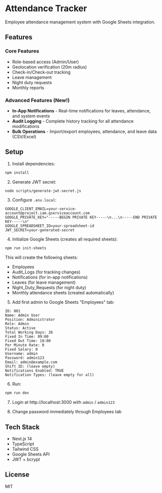 # Attendance Tracker

Employee attendance management system with Google Sheets integration.

## Features

### Core Features
- Role-based access (Admin/User)
- Geolocation verification (20m radius)
- Check-in/Check-out tracking
- Leave management
- Night duty requests
- Monthly reports

### Advanced Features (New!)
- **In-App Notifications** - Real-time notifications for leaves, attendance, and system events
- **Audit Logging** - Complete history tracking for all attendance modifications
- **Bulk Operations** - Import/export employees, attendance, and leave data (CSV/Excel)

## Setup

1. Install dependencies:
```bash
npm install
```

2. Generate JWT secret:
```bash
node scripts/generate-jwt-secret.js
```

3. Configure `.env.local`:
```env
GOOGLE_CLIENT_EMAIL=your-service-account@project.iam.gserviceaccount.com
GOOGLE_PRIVATE_KEY="-----BEGIN PRIVATE KEY-----\n...\n-----END PRIVATE KEY-----\n"
GOOGLE_SPREADSHEET_ID=your-spreadsheet-id
JWT_SECRET=your-generated-secret
```

4. Initialize Google Sheets (creates all required sheets):
```bash
npm run init-sheets
```

This will create the following sheets:
- Employees
- Audit_Logs (for tracking changes)
- Notifications (for in-app notifications)
- Leaves (for leave management)
- Night_Duty_Requests (for night duty)
- Monthly attendance sheets (created automatically)

5. Add first admin to Google Sheets "Employees" tab:
```
ID: 001
Name: Admin User
Position: Administrator
Role: Admin
Status: Active
Total Working Days: 26
Fixed In Time: 09:00
Fixed Out Time: 18:00
Per Minute Rate: 0
Fixed Salary: 0
Username: admin
Password: admin123
Email: admin@example.com
Shift ID: (leave empty)
Notifications Enabled: TRUE
Notification Types: (leave empty for all)
```

6. Run:
```bash
npm run dev
```

7. Login at http://localhost:3000 with `admin` / `admin123`

8. Change password immediately through Employees tab

## Tech Stack

- Next.js 14
- TypeScript
- Tailwind CSS
- Google Sheets API
- JWT + bcrypt

## License

MIT
